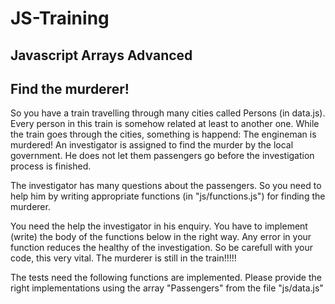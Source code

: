 # JS-Training
## Javascript Arrays Advanced

## Find the murderer!
   
So you have a train travelling through many cities called Persons (in data.js). Every person in this train is somehow related at least to another one. While the train goes through the cities, something is happend: The engineman is murdered! An investigator is assigned to find the murder by the local government. He does not let them passengers go before the investigation process is finished.

The investigator has many questions about the passengers. So you need to help him by writing appropriate functions (in "js/functions.js") for finding the murderer.

You need the help the investigator in his enquiry. You have to implement (write) the body of the functions below in the right way. Any error in your function reduces the healthy of the investigation. So be carefull with your code, this very vital. The murderer is still in the train!!!!!

The tests need the following functions are implemented. Please provide the right implementations using the array "Passengers" from the file "js/data.js"
    
